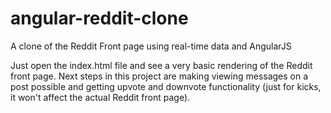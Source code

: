 # angular-reddit-clone
A clone of the Reddit Front page using real-time data and AngularJS

Just open the index.html file and see a very basic rendering of the Reddit front page. Next steps in this project are making viewing messages on a post possible and getting upvote and downvote functionality (just for kicks, it won't affect the actual Reddit front page).
